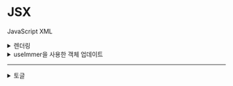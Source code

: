 # JSX

JavaScript XML

<details>
<summary>렌더링</summary>

# 렌더링

> 컴포넌트의 상태나 props가 바뀔때, 그것을 바탕으로 UI를 만드는 작업

1. 리액트에서 함수 실행
2. 스냅샷 계산
3. DOM TREE 갱신

스냅샷이 뭐지..

> 리액트에서 스탭샷은 UI의 특정 시점의 상태를 나타내는 개념이다. <br/> **⚠️상태 변경은 비동기적으로 처리**

---

스냅샷의 역할

- 상태 관리: 스냅샷은 컴포넌트의 상태를 관리하고, 상태 변화에 따라 UI를 적절히 업데이트하는 데 중요한 역할을 합니다.
- 효율적인 업데이트: React는 이전 스냅샷과 새 스냅샷을 비교하여 필요한 부분만을 업데이트하여 성능을 최적화합니다.

아무튼 스냅샷 때문에

```JS
function increment() {
    setScore(score + 1);
  }
```

이런 함수가 있고, 이를 +3 처럼 하려고 3번 연속 호출하는 함수를 실행하면,
+1 만 된다고함.

왜냐면 스냅샷으로 이전 상태 그러니까, 0이었던 상태를 유지하고 있기 때문인데
이 문제를 해결하려면, 업데이트함수를 호출해야 한다고 함.
**업데이트 함수를 호출하면 가장 최신 상태값으로 업데이트하기 때문에 해결되는거임.**

```js
function increment() {
  setScore((s) => s + 1); // 이런식으로..
}
```

뭐 좋을게 있어서 스냅샷을 사용하는가?

- 상태 일괄 처리 최적화 때문이라고 함.
- 여러 setState가 모이면, 한 번만 리렌더링해서 성능을 높인다 함.
  아니 그러면, 처음 `setScore(score+1)` 이것도 3번 호출하면 쌓여서 됐어야하는거 아닌가?
- 아니요.. 쌓이기는 하지만, `score`값이 이전 상태인 0으로 고정되어 있어서 결국 1 증가하게 된 것이다.
  그럼 업데이트 함수만 많~이 쓰면, 성능 최적화는 없는거나 다름없나?
- 그건 또 아니라함... !?!?
- 리액트는 **여러 개의 setState(함수형/비함수형 모두 포함)를 "batch(일괄처리)"**해서
  한 번에 처리해줌. 그래서 렌더링 1번만 발생.. 그러니까 여기서 말하는 최적화는 렌더링을 필요이상으로 많이 하는걸 방지하는거라고 생각해도 될 것 같다.

참 어려운 개념이면서 재미는 있네여..ㅎ

</details>

<details>
<summary>useImmer을 사용한 객체 업데이트</summary>
https://github.com/immerjs/use-immer
</details>

---

<!-- 토글 템플릿 -->
<details>
<summary>토글</summary>

</details>

